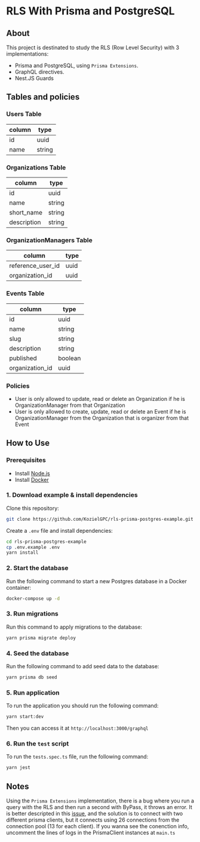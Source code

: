 # RLS With Prisma and PostgreSQL

## About

This project is destinated to study the RLS (Row Level Security) with 3 implementations:
- Prisma and PostgreSQL, using `Prisma Extensions`.
- GraphQL directives.
- Nest.JS Guards

## Tables and policies

### Users Table

| column | type   |
| ------ | ------ |
| id     | uuid   |
| name   | string |

### Organizations Table

| column      | type   |
| ----------- | ------ |
| id          | uuid   |
| name        | string |
| short_name  | string |
| description | string |

### OrganizationManagers Table

| column            | type |
| ----------------- | ---- |
| reference_user_id | uuid |
| organization_id   | uuid |

### Events Table

| column          | type    |
| --------------- | ------- |
| id              | uuid    |
| name            | string  |
| slug            | string  |
| description     | string  |
| published       | boolean |
| organization_id | uuid    |

### Policies

- User is only allowed to update, read or delete an Organization if he is OrganizationManager from that Organization
- User is only allowed to create, update, read or delete an Event if he is OrganizationManager from the Organization that is organizer from that Event

## How to Use

### Prerequisites

- Install [Node.js](https://nodejs.org/en/download/)
- Install [Docker](https://docs.docker.com/get-docker/)

### 1. Download example & install dependencies

Clone this repository:

```sh
git clone https://github.com/KozielGPC/rls-prisma-postgres-example.git
```

Create a `.env` file and install dependencies:

```sh
cd rls-prisma-postgres-example
cp .env.example .env
yarn install
```

### 2. Start the database

Run the following command to start a new Postgres database in a Docker container:

```sh
docker-compose up -d
```

### 3. Run migrations

Run this command to apply migrations to the database:

```sh
yarn prisma migrate deploy
```

### 4. Seed the database

Run the following command to add seed data to the database:

```sh
yarn prisma db seed
```

### 5. Run application

To run the application you should run the following command:

```sh
yarn start:dev
```

Then you can access it at `http://localhost:3000/graphql`

### 6. Run the `test` script

To run the `tests.spec.ts` file, run the following command:

```sh
yarn jest
```

## Notes
Using the `Prisma Extensions` implementation, there is a bug where you run a query with the RLS and then run a second with ByPass, it throws an error. It is better descripted in this [issue](https://github.com/prisma/prisma/issues/20407), and the solution is to connect with two different prisma clients, but it connects using 26 connections from the connection pool (13 for each client). If you wanna see the conenction info, uncomment the lines of logs in the PrismaClient instances at `main.ts`
